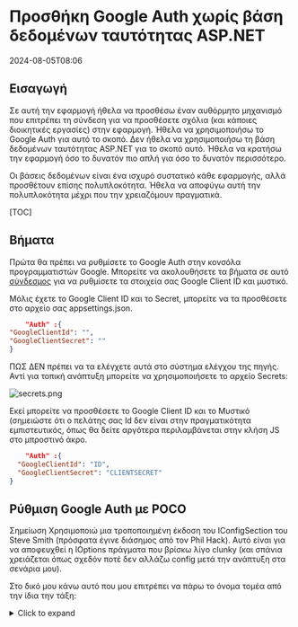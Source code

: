 # Προσθήκη Google Auth χωρίς βάση δεδομένων ταυτότητας ASP.NET

<!--category-- ASP.NET, Google Auth -->
<datetime class="hidden">2024-08-05T08:06</datetime>

## Εισαγωγή

Σε αυτή την εφαρμογή ήθελα να προσθέσω έναν αυθόρμητο μηχανισμό που επιτρέπει τη σύνδεση για να προσθέσετε σχόλια (και κάποιες διοικητικές εργασίες) στην εφαρμογή. Ήθελα να χρησιμοποιήσω το Google Auth για αυτό το σκοπό. Δεν ήθελα να χρησιμοποιήσω τη βάση δεδομένων ταυτότητας ASP.NET για το σκοπό αυτό. Ήθελα να κρατήσω την εφαρμογή όσο το δυνατόν πιο απλή για όσο το δυνατόν περισσότερο.

Οι βάσεις δεδομένων είναι ένα ισχυρό συστατικό κάθε εφαρμογής, αλλά προσθέτουν επίσης πολυπλοκότητα. Ήθελα να αποφύγω αυτή την πολυπλοκότητα μέχρι που την χρειαζόμουν πραγματικά.

[TOC]

## Βήματα

Πρώτα θα πρέπει να ρυθμίσετε το Google Auth στην κονσόλα προγραμματιστών Google. Μπορείτε να ακολουθήσετε τα βήματα σε αυτό [σύνδεσμος](https://developers.google.com/identity/gsi/web/guides/overview) για να ρυθμίσετε τα στοιχεία σας Google Client ID και μυστικό.

Μόλις έχετε το Google Client ID και το Secret, μπορείτε να τα προσθέσετε στο αρχείο σας appsettings.json.

```json
    "Auth" :{
"GoogleClientId": "",
"GoogleClientSecret": ""
}
```

ΠΩΣ ΔΕΝ πρέπει να τα ελέγχετε αυτά στο σύστημα ελέγχου της πηγής. Αντί για τοπική ανάπτυξη μπορείτε να χρησιμοποιήσετε το αρχείο Secrets:

![secrets.png](secrets.png)

Εκεί μπορείτε να προσθέσετε το Google Client ID και το Μυστικό (σημειώστε ότι ο πελάτης σας Id δεν είναι στην πραγματικότητα εμπιστευτικός, όπως θα δείτε αργότερα περιλαμβάνεται στην κλήση JS στο μπροστινό άκρο.

```json
    "Auth" :{
  "GoogleClientId": "ID",
  "GoogleClientSecret": "CLIENTSECRET"
}
```

## Ρύθμιση Google Auth με POCO

Σημείωση Χρησιμοποιώ μια τροποποιημένη έκδοση του IConfigSection του Steve Smith (πρόσφατα έγινε διάσημος από τον Phil Hack).
Αυτό είναι για να αποφευχθεί η IOptions πράγματα που βρίσκω λίγο clunky (και σπάνια χρειάζεται όπως σχεδόν ποτέ δεν αλλάζω config μετά την ανάπτυξη στα σενάρια μου).

Στο δικό μου κάνω αυτό που μου επιτρέπει να πάρω το όνομα τομέα από την ίδια την τάξη:

<details>
<summary>Click to expand</summary>
```csharp


namespace Mostlylucid.Config;

public static class ConfigExtensions {
    public static TConfig ConfigurePOCO<TConfig>(this IServiceCollection services, IConfiguration configuration)
        where TConfig : class, new() {
        if (services == null) throw new ArgumentNullException(nameof(services));
        if (configuration == null) throw new ArgumentNullException(nameof(configuration));
        
        var config = new TConfig();
        configuration.Bind(config);
        services.AddSingleton(config);
        return config;
    }
    
    public static TConfig Configure<TConfig>(this WebApplicationBuilder builder)
        where TConfig : class, IConfigSection, new() {
        var services = builder.Services;
        var configuration = builder.Configuration;
        var sectionName = TConfig.Section;
        return services.ConfigurePOCO<TConfig>(configuration.GetSection(sectionName));
    }
    

    public static TConfig GetConfig<TConfig>(this WebApplicationBuilder builder)
        where TConfig : class, IConfigSection, new() {
        var configuration = builder.Configuration;
        var sectionName = TConfig.Section;
        var section = configuration.GetSection(sectionName).Get<TConfig>();
        return section;
        
    }
    
    public static Dictionary<string, object> GetConfigSection(this IConfiguration configuration, string sectionName) {
        var section = configuration.GetSection(sectionName);
        var result = new Dictionary<string, object>();
        foreach (var child in section.GetChildren()) {
            var key = child.Key;
            var value = child.Value;
            result.Add(key, value);
        }
        
        return result;
    }
    
    public static Dictionary<string, object> GetConfigSection<TConfig>(this WebApplicationBuilder builder)
        where TConfig : class, IConfigSection, new() {
        var configuration = builder.Configuration;
        var sectionName = TConfig.Section;
        return configuration.GetConfigSection(sectionName);
    }
}

public interface IConfigSection {
    public static abstract string Section { get; }
}
```

</details>
Οπότε ο Ούθ μου μοιάζει...

```csharp
public class Auth : IConfigSection
{
    public static string Section => "Auth";
    public string GoogleClientId { get; set; }
    public string GoogleClientSecret { get; set; }
    
    public string AdminUserGoogleId { get; set; }
    
}
```

Όπου χρησιμοποιώ μια στατική μέθοδο διεπαφής για να πάρω το όνομα τομέα.

Τότε στην αρχή μου μπορώ να το κάνω αυτό:

```csharp
var auth = builder.GetConfig<Auth>();
```

Τέλος πάντων, πίσω στο google!

## Ρύθμιση προγράμματος.cs

ΓΙΑ να προσθέσετε πραγματικά αυτό

```csharp
services.AddCors(options =>
{
    options.AddPolicy("AllowMostlylucid",
        builder =>
        {
            builder.WithOrigins("https://www.mostlylucid.net")
                .WithOrigins("https://mostlylucid.net")
                .WithOrigins("https://localhost:7240")
                .AllowAnyHeader()
                .AllowAnyMethod();
        });
});

builder.Services
    .AddAuthentication(options =>
    {
        options.DefaultScheme = CookieAuthenticationDefaults.AuthenticationScheme;
        options.DefaultChallengeScheme = GoogleDefaults.AuthenticationScheme;
   
      
    })
    .AddCookie()
    .AddGoogle(options =>
    {
        options.ClientId = auth.GoogleClientId;
        options.ClientSecret = auth.GoogleClientSecret;
    });
```

Θα σημειώσετε ότι υπάρχουν καταχωρήσεις CRS εδώ, θα πρέπει επίσης να εγκαταστήσετε αυτά στην κονσόλα ταυτότητας google.

![googleidentity.png](googleidentity.png)

Αυτό εξασφαλίζει ότι το Google Auth μπορεί να χρησιμοποιηθεί μόνο από τους τομείς που καθορίζετε.

## Google Auth In Razor

Στο............................................................................................................................................................................................................................................................................................................................................................................................................................................................................................................................. _Διάταξη.cshtml Έχω αυτό το Javascript, εδώ είναι που στήνω το Google Κουμπιά μου και ενεργοποιώ μια κλήση που καταγράφει την εφαρμογή ASP.NET.

# Google JS

```html
<script src="https://accounts.google.com/gsi/client" async defer></script>
```

Αυτό είναι το dlow για τον παρακάτω κωδικό

```javascript


        
        function renderButton(element)
        {
            google.accounts.id.renderButton(
                element,
                {
                    type: "standard",
                    size: "large",
                    width: 200,
                    theme: "filled_black",
                    text: "sign_in_with",
                    shape: "rectangular",
                    logo_alignment: "left"
                }
            );
        }
        function initGoogleSignIn() {
            google.accounts.id.initialize({
                client_id: "839055275161-u7dqn2oco2729n6i5mk0fe7gap0bmg6g.apps.googleusercontent.com",
                callback: handleCredentialResponse
            });
            const element = document.getElementById('google_button');
            if (element) {
                renderButton(element);
            }
            const secondElement = document.getElementById('google_button2');
            if (secondElement) {
                renderButton(secondElement);
            }
           
        }

        function handleCredentialResponse(response) {
            if (response.credential) {
                const xhr = new XMLHttpRequest();
                xhr.open('POST', '/login', true);
                xhr.setRequestHeader('Content-Type', 'application/json');
                xhr.onload = function () {
                    if (xhr.status === 200) {
                        window.location.reload();
                    } else {
                        console.error('Failed to log in.');
                    }
                };
                xhr.send(JSON.stringify({ idToken: response.credential }));
            } else {
                console.error('No credential in response.');
            }
        }

        window.onload = initGoogleSignIn;

```

Εδώ μπορείτε να δείτε Έχω μέχρι δύο στοιχεία div στη σελίδα με το id google_button και το google_button2. Αυτά είναι τα στοιχεία που το Google JS θα καταστήσει τα κουμπιά σε.

TIP: Αν χρησιμοποιείτε Tailwind, μπορείτε να λάμψετε το κουμπί div για να λειτουργήσει σωστά σε σκοτεινή λειτουργία (αλλιώς καθιστά ένα λευκό φόντο γύρω από το κουμπί)

```html
<div class="w-[200px] h-[39px] overflow-hidden rounded">
    <div id="google_button">
    </div>
</div>
```

Στο JavaScript παραπάνω αναρτώ αυτό πίσω σε μια δράση Controller που ονομάζεται Login. Εδώ είναι που χειρίζομαι το Google Auth.

```javascript
      const xhr = new XMLHttpRequest();
                xhr.open('POST', '/login', true);
                xhr.setRequestHeader('Content-Type', 'application/json');
                xhr.onload = function () {
                    if (xhr.status === 200) {
                        window.location.reload();
                    } else {
                        console.error('Failed to log in.');
                    }
                };
                xhr.send(JSON.stringify({ idToken: response.credential }));
```

## Google Auth στο χειριστήριο

Το Controller είναι εδώ' είναι αρκετά απλό παίρνει απλά το δημοσιεύτηκε JWT, αποκωδικοποιεί στη συνέχεια χρησιμοποιεί ότι για να συνδεθείτε στην εφαρμογή.

```csharp
    [Route("login")]
        [HttpPost]
        public async Task<IActionResult> HandleGoogleCallback([FromBody] GoogleLoginRequest request)
        {
            var handler = new JwtSecurityTokenHandler();
            var jsonToken = handler.ReadToken(request.IdToken) as JwtSecurityToken;

            if (jsonToken == null)
            {
                return BadRequest("Invalid token");
            }

            var claimsIdentity = new ClaimsIdentity(
                jsonToken.Claims,
                GoogleDefaults.AuthenticationScheme);

            var authProperties = new AuthenticationProperties
            {
                IsPersistent = true
            };

            await HttpContext.SignInAsync(
                CookieAuthenticationDefaults.AuthenticationScheme,
                new ClaimsPrincipal(claimsIdentity),
                authProperties);

            return Ok();
        }
    }
```

ΣΗΜΕΙΩΣΗ: Αυτό δεν είναι νομάρχης καθώς χρησιμοποιεί τα ονόματα διεκδικήσεων (είναι όλα χαμηλότερη περίπτωση) αλλά λειτουργεί προς το παρόν.

### Controller Base Class για την εξαγωγή των ιδιοτήτων σύνδεσης

Στο BaseController μου εξάγω τις ιδιότητες που χρειάζομαι?

```csharp
      public record LoginData(bool loggedIn, string? name, string? avatarUrl, string? identifier);
    
    protected LoginData GetUserInfo()
    {
        var authenticateResult = HttpContext.AuthenticateAsync(CookieAuthenticationDefaults.AuthenticationScheme).Result;
        if (authenticateResult.Succeeded)
        {
            var principal = authenticateResult.Principal;
            if(principal == null)
            {
                return new LoginData(false, null, null, null);
            }
            var name = principal.FindFirst("name").Value;
            var avatarUrl =principal.FindFirst("picture").Value;
            var nameIdentifier = principal.FindFirst("sub");
            return new LoginData(true, name, avatarUrl, nameIdentifier?.Value);
        }
        return new LoginData(false,null,null,null);
    }
```

Και αυτό ήταν! Αυτό σας επιτρέπει να χρησιμοποιήσετε το Gooogle Authentication χωρίς να χρησιμοποιείτε τη βάση δεδομένων ταυτότητας ASP.NET.